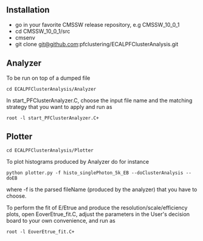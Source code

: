 ## Installation 
- go in your favorite CMSSW release repository, e.g CMSSW_10_0_1
- cd CMSSW_10_0_1/src
- cmsenv
- git clone git@github.com:pfclustering/ECALPFClusterAnalysis.git


## Analyzer

To be run on top of a dumped file

```
cd ECALPFClusterAnalysis/Analyzer
```

In start_PFClusterAnalyzer.C, choose the input file name and the matching strategy that you want to apply and run as 

```
root -l start_PFClusterAnalyzer.C+
```


## Plotter

```
cd ECALPFClusterAnalysis/Plotter
```

To plot histograms produced by Analyzer do for instance

```
python plotter.py -f histo_singlePhoton_5k_EB --doClusterAnalysis --doEB
```

where -f is the parsed fileName (produced by the analyzer) that you have to choose.

To perform the fit of E/Etrue and produce the resolution/scale/efficiency plots, open EoverEtrue_fit.C, adjust the parameters in the User's decision board to your own convenience, and run as

```
root -l EoverEtrue_fit.C+
```





